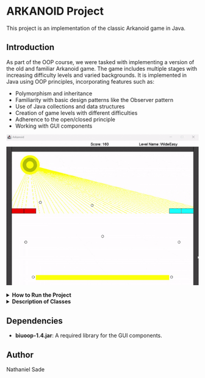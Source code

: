 # ARKANOID Project

This project is an implementation of the classic Arkanoid game in Java.

## Introduction

As part of the OOP course, we were tasked with implementing a version of the old and familiar Arkanoid game. The game includes multiple stages with increasing difficulty levels and varied backgrounds. It is implemented in Java using OOP principles, incorporating features such as:

- Polymorphism and inheritance
- Familiarity with basic design patterns like the Observer pattern
- Use of Java collections and data structures
- Creation of game levels with different difficulties
- Adherence to the open/closed principle
- Working with GUI components

![Arkanoid GIF 2](2024-07-11171415-ezgif.com-optimize.gif)

<details>
<summary><b>How to Run the Project</b></summary>

1. **Clone the project:**

    ```sh
    git clone https://github.com/nathanielsade/ARKANOID.git C:\Users\netan\ARKANOID
    ```

2. **Navigate to the Project Directory:**

    ```sh
    cd path/to/ARKANOID
    ```

3. **Compile the Java Files:**

    ```sh
    javac -d bin -cp "lib/biuoop-1.4.jar" src/*.java
    ```

4. **Create the JAR File:**

    ```sh
    jar cfm bin/ArkanoidGameP4.jar src/MANIFEST.MF -C bin .
    ```

5. **Run the JAR File with Classpath:**

    ```sh
    java -cp "bin/ArkanoidGameP4.jar;lib/biuoop-1.4.jar" Ass6Game
    ```

</details>
<details>
<summary><b>Description of Classes</b></summary>

- **Ass6Game.java**: Entry point of the application, responsible for running the game.
- **Animation.java**: Interface representing a single animation.
- **AnimationRunner.java**: Responsible for running animations in a GUI.
- **Ball.java**: Represents a 2D ball object with position, radius, color, and velocity.
- **BallRemover.java**: Listens for hit events to remove balls from the game and update the ball counter.
- **Block.java**: Represents a block in 2D space.
- **BlockRemover.java**: Listens for hit events to remove blocks from the game and update the block counter.
- **CityBackground.java**: Represents the city background in a game.
- **Collidable.java**: Interface representing an object that can be collided with.
- **CollisionInfo.java**: Represents information about a collision.
- **CountdownAnimation.java**: Represents an animation that displays a countdown on the screen.
- **Counter.java**: A simple counter that can be incremented or decremented.
- **DayBackground.java**: Represents the day background in a game.
- **DirectHit.java**: Represents the "Direct Hit" level in a game.
- **GameEnvironment.java**: Manages a collection of Collidable objects and provides methods for adding new objects and checking for collisions.
- **GameFlow.java**: Handles the flow of the game, including running multiple levels and handling the final outcome.
- **GameLevel.java**: Represents a level in a simple game, containing sprites and a game environment.
- **GameOver.java**: Represents an animation displayed when the player lost the game.
- **Green3.java**: Represents the "Green 3" level in a game.
- **HitListener.java**: Interface for objects that listen for hit events.
- **HitNotifier.java**: Interface for objects that can notify HitListeners about hit events.
- **KeyPressStoppableAnimation.java**: Represents an animation that can be stopped by a key press.
- **LevelInformation.java**: Represents information about a game level.
- **Line.java**: Represents a line in a 2D coordinate system.
- **NightBackground.java**: Represents the night background in a game.
- **Paddle.java**: Represents the player-controlled paddle in the game.
- **PauseScreen.java**: Represents a screen displayed when the game is paused.
- **Point.java**: Represents a point in a 2D coordinate system.
- **Rectangle.java**: Represents a rectangle in 2D space.
- **ScoreIndicator.java**: Displays the current score in the game.
- **ScoreTrackingListener.java**: Listens for hit events to update the score.
- **Sprite.java**: Interface representing an object in the game.
- **SpriteCollection.java**: A collection of sprites that can be drawn on and updated.
- **Velocity.java**: Specifies the change in position on the x and y axes.
- **WideEasy.java**: Represents the "Wide Easy" level in a game.
- **YouWin.java**: Represents an animation displayed when the player wins the game.

</details>

## Dependencies

- **biuoop-1.4.jar**: A required library for the GUI components.

## Author

Nathaniel Sade
